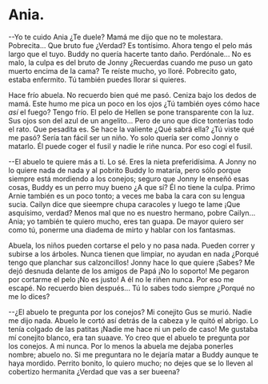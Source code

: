 # Ania.

--Yo te cuido Ania ¿Te duele? Mamá me dijo que no te molestara. Pobrecita... Que bruto fue ¿Verdad? Es tontísimo. Ahora tengo el pelo más largo que el tuyo. Buddy no quería hacerte tanto daño. Perdónale... No es malo, la culpa es del bruto de Jonny ¿Recuerdas cuando me puso un gato muerto encima de la cama? Te reíste mucho, yo lloré. Pobrecito gato, estaba enfermito. Tú también puedes llorar si quieres.

Hace frío abuela. No recuerdo bien qué me pasó. Ceniza bajo los dedos de mamá. Este humo me pica un poco en los ojos ¿Tú también oyes cómo hace *así* el fuego? Tengo frío. El pelo de Hellen se pone transparente con la luz. Sus ojos son del azul de un angelito... Pero de uno que dice tonterías todo el rato. Que pesadita es. Se hace la valiente ¿Qué sabrá ella? ¿Tú viste qué me pasó? Sería tan fácil ser un niño. Yo solo quería ser como Jonny o matarlo. Él puede coger el fusil y nadie le riñe nunca. Por eso cogí el fusil.

--El abuelo te quiere más a ti. Lo sé. Eres la nieta preferidísima. A Jonny no lo quiere nada de nada y al pobrito Buddy lo mataría, pero sólo porque siempre está mordiendo a los conejos; seguro que Jonny le enseñó esas cosas, Buddy es un perro muy bueno ¿A que sí? Él no tiene la culpa. Primo Arnie también es un poco tonto; a veces me baba la cara con su lengua sucia. Cailyn dice que sieempre chupa caracoles y luego te lame ¡Que asquísimo, verdad? Menos mal que no es nuestro hermano, pobre Cailyn... Ania; yo también te quiero mucho, eres tan guapa. De mayor quiero ser como tú, ponerme una diadema de mirto y hablar con los fantasmas. 

Abuela, los niños pueden cortarse el pelo y no pasa nada. Pueden correr y subirse a los árboles. Nunca tienen que limpiar, no ayudan en nada ¿Porqué tengo que planchar sus calzoncillos! Jonny hace lo que quiere ¡Sabes? Me dejó desnuda delante de los amigos de Papá ¡No lo soporto! Me pegaron por cortarme el pelo ¡No es justo! A él no le riñen nunca. Por eso me escapé. No recuerdo bien después... Tú lo sabes todo siempre ¿Porqué no me lo dices? 

--¿El abuelo te pregunta por los conejos? Mi conejito Gus se murió. Nadie me dijo nada. Abuelo le cortó así detrás de la cabeza y le quitó el abrigo. Lo tenía colgado de las patitas ¡Nadie me hace ni un pelo de caso! Me gustaba mí conejito blanco, era tan suaave. Yo creo que el abuelo te pregunta por los conejos. A mi nunca. Por lo menos la abuela me dejaba ponerles nombre; abuelo no. Si me preguntara no le dejaría matar a Buddy aunque te haya mordido. Perrito bonito, lo quiero mucho; no dejes que se lo lleven al cobertizo hermanita ¿Verdad que vas a ser bueena?
